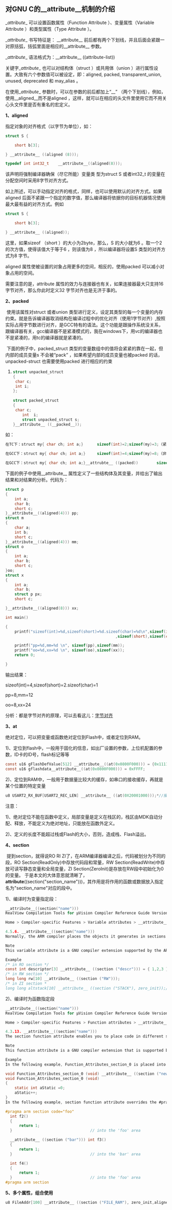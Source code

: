 ## 		对GNU C的\__attribute__机制的介绍

\__attribute__ 可以设置函数属性（Function Attribute ）、变量属性（Variable Attribute ）和类型属性（Type Attribute ）。

\__attribute__ 书写特征是： \_\_attribute__ 前后都有两个下划线，并且后面会紧跟一对原括弧，括弧里面是相应的\_\_attribute__ 参数。

\__attribute__ 语法格式为：\_\_attribute__ ((attribute-list))

关键字\__attribute__ 也可以对结构体（struct ）或共用体（union ）进行属性设置。大致有六个参数值可以被设定，即：aligned, packed, transparent_union, unused, deprecated 和 may_alias 。

在使用\__attribute__ 参数时，可以在参数的前后都加上“\_\_” （两个下划线），例如，使用\_\_aligned__而不是aligned ，这样，就可以在相应的头文件里使用它而不用关心头文件里是否有重名的宏定义。

**1、aligned** 

指定对象的对齐格式（以字节为单位），如：

```c
struct S {

	short b[3];

} __attribute__ ((aligned (8)));

typedef int int32_t    __attribute__((aligned(8)));
```

该声明将强制编译器确保（尽它所能）变量类 型为struct S 或者int32_t 的变量在分配空间时采用8字节对齐方式。

如上所述，可以手动指定对齐的格式，同样，也可以使用默认的对齐方式。如果aligned 后面不紧跟一个指定的数字值，那么编译器将依据你的目标机器情况使用最大最有益的对齐方式。例如

```c
struct S {

	short b[3];

} __attribute__ ((aligned));
```

这里，如果sizeof （short ）的大小为2byte，那么，S 的大小就为6 。取一个2 的次方值，使得该值大于等于6 ，则该值为8 ，所以编译器将设置S 类型的对齐方式为8 字节。

aligned 属性使被设置的对象占用更多的空间，相反的，使用packed 可以减小对象占用的空间。

需要注意的是，attribute 属性的效力与连接器也有关，如果连接器最大只支持16 字节对齐，那么你此时定义32 字节对齐也是无济于事的。

**2、packed**

​    使用该属性对struct 或者union 类型进行定义，设定其类型的每一个变量的内存约束。就是告诉编译器取消结构在编译过程中的优化对齐（使用1字节对齐）,按照实际占用字节数进行对齐，是GCC特有的语法。这个功能是跟操作系统没关系，跟编译器有关，gcc编译器不是紧凑模式的，我在windows下，用vc的编译器也不是紧凑的，用tc的编译器就是紧凑的。

​    下面的例子中，packed_struct 类型的变量数组中的值将会紧紧的靠在一起，但内部的成员变量s 不会被“pack” ，如果希望内部的成员变量也被packed 的话，unpacked-struct 也需要使用packed 进行相应的约束

1. ```c
   struct unpacked_struct
   {
   	char c;
   	int i;
   };
            
   struct packed_struct
   {
   	char c;
       int  i;
       struct unpacked_struct s;
   }__attribute__ ((__packed__));
   ```

如：

```c
在TC下：struct my{ char ch; int a;}      sizeof(int)=2;sizeof(my)=3;（紧凑模式）

在GCC下：struct my{ char ch; int a;}     sizeof(int)=4;sizeof(my)=8;（非紧凑模式）

在GCC下：struct my{ char ch; int a;}__attrubte__ ((packed))        sizeof(int)=4;sizeof(my)=5
```

下面的例子中使用__attribute__ 属性定义了一些结构体及其变量，并给出了输出结果和对结果的分析。代码为：

```c
struct p
{
    int a;
    char b;
    short c;
}__attribute__((aligned(4))) pp;
struct m
{
    char a;
    int b;
    short c;
}__attribute__((aligned(4))) mm;
struct o
{
    int a;
    char b;
    short c;
}oo;
struct x
{
    int a;
    char b;
    struct p px;
    short c;

}__attribute__((aligned(8))) xx;

int main()

{           
    printf("sizeof(int)=%d,sizeof(short)=%d.sizeof(char)=%d\n",sizeof(int)
                                                ,sizeof(short),sizeof(char));

    printf("pp=%d,mm=%d \n", sizeof(pp),sizeof(mm));
    printf("oo=%d,xx=%d \n", sizeof(oo),sizeof(xx));
    return 0;

}
```

输出结果：

sizeof(int)=4,sizeof(short)=2.sizeof(char)=1

pp=8,mm=12

oo=8,xx=24

分析：都是字节对齐的原理，可以去看这儿：[字节对齐](https://blog.csdn.net/qlexcel/article/details/79583158)

**3、at**

绝对定位，可以把变量或函数绝对定位到Flash中，或者定位到RAM。

1)、定位到flash中，一般用于固化的信息，如出厂设置的参数，上位机配置的参数，ID卡的ID号，flash标记等等

```c
const u16 gFlashDefValue[512] __attribute__((at(0x0800F000))) = {0x1111,0x1111,0x1111,0x0111,0x0111,0x0111};//定位在flash中,其他flash补充为00
const u16 gflashdata__attribute__((at(0x0800F000))) = 0xFFFF;
```

2)、定位到RAM中，一般用于数据量比较大的缓存，如串口的接收缓存，再就是某个位置的特定变量

```c
u8 USART2_RX_BUF[USART2_REC_LEN] __attribute__ ((at(0X20001000)));*//接收缓冲,最大USART_REC_LEN个字节,起始地址为0X20001000.*
```

注意：

1)、绝对定位不能在函数中定义，局部变量是定义在栈区的，栈区由MDK自动分配、释放，不能定义为绝对地址，只能放在函数外定义。

2)、定义的长度不能超过栈或Flash的大小，否则，造成栈、Flash溢出。

**4、section**

​    提到section，就得说RO RI ZI了，在ARM编译器编译之后，代码被划分为不同的段，RO Section(ReadOnly)中存放代码段和常量，RW Section(ReadWrite)中存放可读写静态变量和全局变量，ZI Section(ZeroInit)是存放在RW段中初始化为0的变量。
​    于是本文的大体意思就清晰了，__attribute__((section("section_name")))，其作用是将作用的函数或数据放入指定名为"section_name"对应的段中。

1)、编译时为变量指定段：

```c
__attribute__((section("name")))
RealView Compilation Tools for µVision Compiler Reference Guide Version 4.0 

Home > Compiler-specific Features > Variable attributes > __attribute__((section("name"))) 

4.5.6. __attribute__((section("name")))
Normally, the ARM compiler places the objects it generates in sections like data and bss. However, you might require additional data sections or you might want a variable to appear in a special section, for example, to map to special hardware. The section attribute specifies that a variable must be placed in a particular data section. If you use the section attribute, read-only variables are placed in RO data sections, read-write variables are placed in RW data sections unless you use the zero_init attribute. In this case, the variable is placed in a ZI section.

Note
This variable attribute is a GNU compiler extension supported by the ARM compiler.

Example
/* in RO section */
const int descriptor[3] __attribute__ ((section ("descr"))) = { 1,2,3 };
/* in RW section */
long long rw[10] __attribute__ ((section ("RW")));
/* in ZI section *
long long altstack[10] __attribute__ ((section ("STACK"), zero_init));/
```

2)、编译时为函数指定段

```c
__attribute__((section("name")))
RealView Compilation Tools for µVision Compiler Reference Guide Version 4.0 

Home > Compiler-specific Features > Function attributes > __attribute__((section("name"))) 

4.3.13. __attribute__((section("name")))
The section function attribute enables you to place code in different sections of the image.

Note
This function attribute is a GNU compiler extension that is supported by the ARM compiler.

Example
In the following example, Function_Attributes_section_0 is placed into the RO section new_section rather than .text.

void Function_Attributes_section_0 (void) __attribute__ ((section ("new_section")));
void Function_Attributes_section_0 (void)
{
    static int aStatic =0;
    aStatic++;
}
In the following example, section function attribute overrides the #pragma arm section setting.

#pragma arm section code="foo"
  int f2()
  {
      return 1;
  }                                  // into the 'foo' area

  __attribute__ ((section ("bar"))) int f3()
  {
      return 1;
  }                                  // into the 'bar' area

  int f4()
  {
      return 1;
  }                                  // into the 'foo' area
#pragma arm section
```

**5、多个属性，组合使用**

```c
u8 FileAddr[100] __attribute__ ((section ("FILE_RAM"), zero_init,aligned(4)));    
```